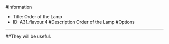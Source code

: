 #Information
 - Title: Order of the Lamp
 - ID: A31_flavour.4
#Description
Order of the Lamp
#Options

___
##They will be useful.
